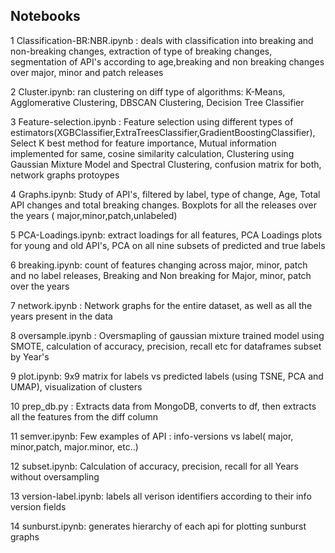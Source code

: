 ## Notebooks

 1 Classification-BR:NBR.ipynb : deals with classification into breaking and non-breaking changes, extraction of type of breaking changes, segmentation of API's according to age,breaking and non breaking changes over major, minor and patch releases

 2 Cluster.ipynb: ran clustering on diff type of algorithms: K-Means, Agglomerative Clustering, DBSCAN Clustering, Decision Tree Classifier

 3 Feature-selection.ipynb : Feature selection using different types of estimators(XGBClassifier,ExtraTreesClassifier,GradientBoostingClassifier), Select K best method for feature importance, Mutual information implemented for same, cosine similarity calculation, Clustering using Gaussian Mixture Model and Spectral Clustering, confusion matrix for both, network graphs protoypes

 4 Graphs.ipynb: Study of API's, filtered by label, type of change, Age, Total API changes and total breaking changes. Boxplots for all the releases over the years ( major,minor,patch,unlabeled)

 5 PCA-Loadings.ipynb: extract loadings for all features, PCA Loadings plots for young and old API's, PCA on all nine subsets of predicted and true labels

 6 breaking.ipynb: count of features changing across major, minor, patch and no label releases, Breaking and Non breaking for Major, minor, patch over the years

 7 network.ipynb : Network graphs for the entire dataset, as well as all the years present in the data

 8 oversample.ipynb : Oversmapling of gaussian mixture trained model using SMOTE, calculation of accuracy, precision, recall etc for dataframes subset by Year's

 9 plot.ipynb: 9x9 matrix for labels vs predicted labels (using TSNE, PCA and UMAP), visualization of clusters

 10 prep_db.py : Extracts data from MongoDB, converts to df, then extracts all the features from the diff column

 11 semver.ipynb: Few examples of API : info-versions vs label( major, minor,patch, major.minor, etc..)

 12 subset.ipynb:  Calculation of accuracy, precision, recall for all Years without oversampling

 13 version-label.ipynb: labels all verison identifiers according to their info version fields

 14 sunburst.ipynb: generates hierarchy of each api for plotting sunburst graphs